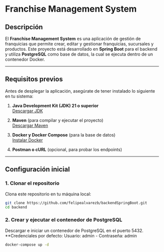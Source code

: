 # Franchise Management System

## Descripción

El **Franchise Management System** es una aplicación de gestión de franquicias que permite crear, editar y gestionar franquicias, sucursales y productos. Este proyecto está desarrollado en **Spring Boot** para el backend y utiliza **PostgreSQL** como base de datos, la cual se ejecuta dentro de un contenedor Docker.

---

## Requisitos previos

Antes de desplegar la aplicación, asegúrate de tener instalado lo siguiente en tu sistema:

1. **Java Development Kit (JDK) 21 o superior**  
   [Descargar JDK](https://adoptium.net/)

2. **Maven** (para compilar y ejecutar el proyecto)  
   [Descargar Maven](https://maven.apache.org/download.cgi)

3. **Docker y Docker Compose** (para la base de datos)  
   [Instalar Docker](https://docs.docker.com/get-docker/)

4. **Postman o cURL** (opcional, para probar los endpoints)

---

## Configuración inicial

### 1. Clonar el repositorio
Clona este repositorio en tu máquina local:

```bash
git clone https://github.com/felipealvarezb/backendSpringBoot.git
cd backend
```
### 2. Crear y ejecutar el contenedor de PostgreSQL
Descargar e iniciar un contenedor de PostgreSQL en el puerto 5432.
**Credenciales por defecto: Usuario: admin - Contraseña: admin

```bash
docker-compose up -d
```


